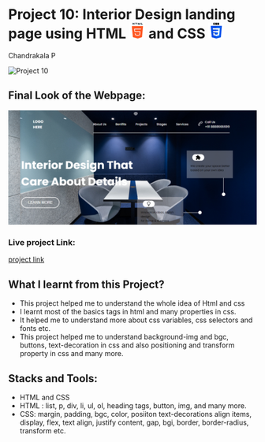 # Project 10: Interior Design landing page using HTML ![](./final-look/html-5.png) and CSS ![](./final-look/css-3.png)

Chandrakala P

![Project 10](https://img.shields.io/badge/Project%20-10-blue)

## Final Look of the Webpage:

![Final Look of the Website](./final-look/final.PNG)

### Live project Link:

[project link](https://interior-design-project10.netlify.app/)

## What I learnt from this Project?

- This project helped me to understand the whole idea of Html and css
- I learnt most of the basics tags in html and many properties in css.
- It helped me to understand more about css variables, css selectors and fonts etc.
- This project helped me to understand background-img and bgc, buttons, text-decoration in css and also positioning and transform property in css and many more.

## Stacks and Tools:

- HTML and CSS
- HTML : list, p, div, li, ul, ol, heading tags, button, img, and many more.
- CSS: margin, padding, bgc, color, posiiton text-decorations align items, display, flex, text align, justify content, gap, bgi, border, border-radius, transform etc.
